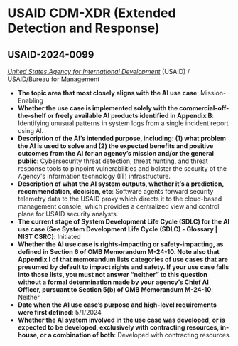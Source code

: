 # USAID CDM-XDR (Extended Detection and Response)
## USAID-2024-0099
_[United States Agency for International Development](<../3_agency/United States Agency for International Development.md>)_ (USAID) / USAID/Bureau for Management


+ **The topic area that most closely aligns with the AI use case**: Mission-Enabling
+ **Whether the use case is implemented solely with the commercial-off-the-shelf or freely available AI products identified in Appendix B**: Identifying unusual patterns in system logs from a single incident report using AI.
+ **Description of the AI’s intended purpose, including: (1) what problem the AI is used to solve and (2) the expected benefits and positive outcomes from the AI for an agency’s mission and/or the general public**: Cybersecurity threat detection, threat hunting, and threat response tools to pinpoint vulnerabilities and bolster the security of the Agency's information technology (IT) infrastructure.
+ **Description of what the AI system outputs, whether it’s a prediction, recommendation, decision, etc**: Software agents forward security telemetry data to the USAID proxy which directs it to the cloud-based management console, which provides a centralized view and control plane for USAID security analysts.
+ **The current stage of System Development Life Cycle (SDLC) for the AI use case (See System Development Life Cycle (SDLC) - Glossary | NIST CSRC)**: Initiated
+ **Whether the AI use case is rights-impacting or safety-impacting, as defined in Section 6 of OMB Memorandum M-24-10. Note also that Appendix I of that memorandum lists categories of use cases that are presumed by default to impact rights and safety. If your use case falls into those lists, you must not answer “neither” to this question without a formal determination made by your agency’s Chief AI Officer, pursuant to Section 5(b) of OMB Memorandum M-24-10**: Neither
+ **Date when the AI use case’s purpose and high-level requirements were first defined**: 5/1/2024
+ **Whether the AI system involved in the use case was developed, or is expected to be developed, exclusively with contracting resources, in-house, or a combination of both**: Developed with contracting resources.